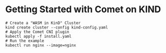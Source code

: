 # Getting Started with Comet on KIND

```shell
# Create a "WASM in KinD" Cluster
kind create cluster --config kind-config.yaml
# Apply the Comet CNI plugin
kubectl apply -f install.yaml
# Run the example
kubectl run nginx --image=nginx
```